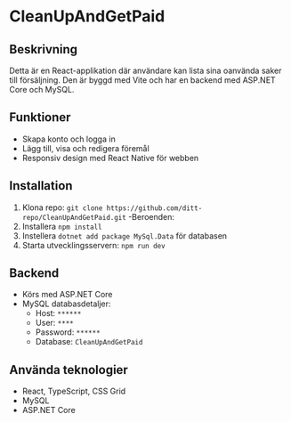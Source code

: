 # CleanUpAndGetPaid

## Beskrivning
Detta är en React-applikation där användare kan lista sina oanvända saker till försäljning. Den är byggd med Vite och har en backend med ASP.NET Core och MySQL.

## Funktioner
- Skapa konto och logga in
- Lägg till, visa och redigera föremål
- Responsiv design med React Native för webben

## Installation
1. Klona repo: `git clone https://github.com/ditt-repo/CleanUpAndGetPaid.git`
-Beroenden:
2. Installera  `npm install`
3. Instellera `dotnet add package MySql.Data` för databasen
4. Starta utvecklingsservern: `npm run dev`


## Backend
- Körs med ASP.NET Core
- MySQL databasdetaljer:
  - Host: `******`
  - User: `****`
  - Password: `******`
  - Database: `CleanUpAndGetPaid`

## Använda teknologier
- React, TypeScript, CSS Grid
- MySQL
- ASP.NET Core

